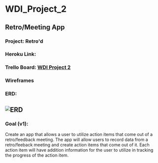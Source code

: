 # WDI_Project_2
Retro/Meeting App
---
### Project: Retro'd
### Heroku Link:
### Trello Board: [WDI Project 2](https://trello.com/b/74XgZJik/wdi-project-2-full-stack-crud)
### Wireframes
### ERD:
![ERD](EDR.png)
---
### Goal (v1):
Create an app that allows a user to utilize action items that come out of a retro/feedback meeting. The app will allow users to record data from a retro/feeback meeting and create action items that come out of it. Each action item will have addition information for the user to utilize in tracking the progress of the action item.
